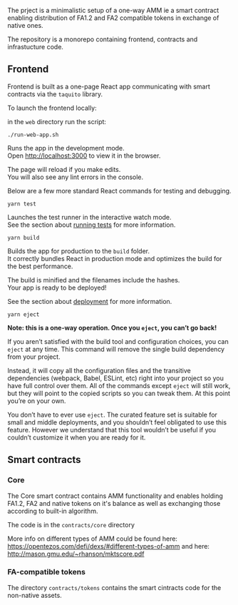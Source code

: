 The prject is a minimalistic setup of a one-way AMM ie a smart contract enabling distribution
of FA1.2 and FA2 compatible tokens in exchange of native ones.

The repository is a monorepo containing frontend, contracts and infrastucture code.

## Frontend

Frontend is built as a one-page React app communicating with smart contracts via the `taquito` library.

To launch the frontend locally: 

in the `web` directory run the script:

`./run-web-app.sh`

Runs the app in the development mode.<br />
Open [http://localhost:3000](http://localhost:3000) to view it in the browser.

The page will reload if you make edits.<br />
You will also see any lint errors in the console.

Below are a few more standard React commands for testing and debugging.

`yarn test`

Launches the test runner in the interactive watch mode.<br />
See the section about [running tests](https://facebook.github.io/create-react-app/docs/running-tests) for more information.

`yarn build`

Builds the app for production to the `build` folder.<br />
It correctly bundles React in production mode and optimizes the build for the best performance.

The build is minified and the filenames include the hashes.<br />
Your app is ready to be deployed!

See the section about [deployment](https://facebook.github.io/create-react-app/docs/deployment) for more information.

`yarn eject`

**Note: this is a one-way operation. Once you `eject`, you can’t go back!**

If you aren’t satisfied with the build tool and configuration choices, you can `eject` at any time. This command will remove the single build dependency from your project.

Instead, it will copy all the configuration files and the transitive dependencies (webpack, Babel, ESLint, etc) right into your project so you have full control over them. All of the commands except `eject` will still work, but they will point to the copied scripts so you can tweak them. At this point you’re on your own.

You don’t have to ever use `eject`. The curated feature set is suitable for small and middle deployments, and you shouldn’t feel obligated to use this feature. However we understand that this tool wouldn’t be useful if you couldn’t customize it when you are ready for it.

## Smart contracts

### Core
The Core smart contract contains AMM functionality and enables holding FA1.2, FA2 and native tokens on it's balance as well as exchanging those according to built-in algorithm.

The code is in the `contracts/core` directory 

More info on different types of AMM could be found 
here: https://opentezos.com/defi/dexs/#different-types-of-amm
and here: http://mason.gmu.edu/~rhanson/mktscore.pdf

### FA-compatible tokens
The directory `contracts/tokens` contains the smart cintracts code for the non-native assets.